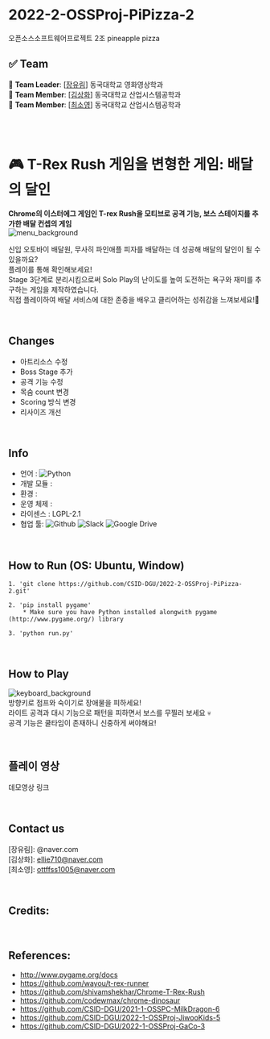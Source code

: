 # 2022-2-OSSProj-PiPizza-2
오픈소스소프트웨어프로젝트 2조 pineapple pizza

## ✅ Team
🔴 **Team Leader**: [[장유림](https://github.com/urimJ)] 동국대학교 영화영상학과 <br>
🔴 **Team Member**: [[김상화](https://github.com/holy0)] 동국대학교 산업시스템공학과 <br>
🔴 **Team Member**: [[최소영](https://github.com/ottffss1005)] 동국대학교 산업시스템공학과

<br><br>

# 🎮 T-Rex Rush 게임을 변형한 게임: 배달의 달인
<b font-size="150">Chrome의 이스터에그 게임인 T-rex Rush을 모티브로 공격 기능, 보스 스테이지를 추가한 배달 컨셉의 게임</b><br>
![menu_background](https://user-images.githubusercontent.com/96487453/206763263-cbd0bba2-7f47-4c2b-b915-a12b61ab12ea.png)

신입 오토바이 배달원, 무사히 파인애플 피자를 배달하는 데 성공해 배달의 달인이 될 수 있을까요? <br>
플레이를 통해 확인해보세요!<br>
Stage 3단계로 분리시킴으로써 Solo Play의 난이도를 높여 도전하는 욕구와 재미를 추구하는 게임을 제작하였습니다.<br>
직접 플레이하여 배달 서비스에 대한 존중을 배우고 클리어하는 성취감을 느껴보세요!🤪

<br>

## Changes
* 아트리소스 수정
* Boss Stage 추가
* 공격 기능 수정
* 목숨 count 변경
* Scoring 방식 변경
* 리사이즈 개선

<br>

## Info
* 언어 : <img alt="Python" src ="https://img.shields.io/badge/-python-skyblue?logo=python"/>
* 개발 모듈 : <img alt="" src ="https://img.shields.io/badge/pygame-2.1.2-lightsalmon">
* 환경 : <img alt="" src ="https://img.shields.io/badge/IDE-VSCode-indianred">
* 운영 체제 : <img alt="" src ="https://img.shields.io/badge/OS-Window|Linux|Ubuntu-coral">
* 라이센스 :  LGPL-2.1
* 협업 툴: <img alt="Github" src ="https://img.shields.io/badge/-github-black?logo=github"/> <img alt ="Slack" src = "https://img.shields.io/badge/-Slack-yellow?logo=slack"> <img alt ="Google Drive" src = "https://img.shields.io/badge/-Google Drive-lightgrey?logo=google drive">

<br>

## How to Run (OS: Ubuntu, Window)
```
1. 'git clone https://github.com/CSID-DGU/2022-2-OSSProj-PiPizza-2.git'

2. 'pip install pygame'
    * Make sure you have Python installed alongwith pygame (http://www.pygame.org/) library

3. 'python run.py'
```

<br>

## How to Play
![keyboard_background](https://user-images.githubusercontent.com/96487453/206768583-f43662a8-e50b-4f14-b006-8c108ff36e42.png)<br>
방향키로 점프와 숙이기로 장애물을 피하세요!<br>
라이트 공격과 대시 기능으로 패턴을 피하면서 보스를 무찔러 보세요 💀<br>
공격 기능은 쿨타임이 존재하니 신중하게 써야해요!<br>

<br>

## 플레이 영상
데모영상 링크

<br>

## Contact us
[장유림]: @naver.com <br>
[김상화]: ellie710@naver.com <br>
[최소영]: ottffss1005@naver.com <br>

<br>

## Credits:

<br>

## References:
- http://www.pygame.org/docs
- https://github.com/wayou/t-rex-runner
- https://github.com/shivamshekhar/Chrome-T-Rex-Rush
- https://github.com/codewmax/chrome-dinosaur
- https://github.com/CSID-DGU/2021-1-OSSPC-MilkDragon-6
- https://github.com/CSID-DGU/2022-1-OSSProj-JiwooKids-5
- https://github.com/CSID-DGU/2022-1-OSSProj-GaCo-3
